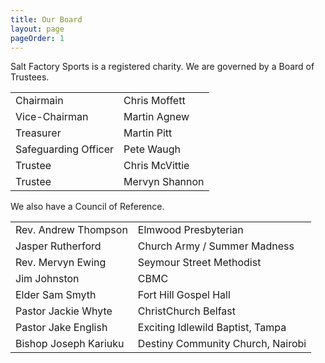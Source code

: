 ```yaml
---
title: Our Board
layout: page
pageOrder: 1
---
```


Salt Factory Sports is a registered charity.  We are governed by a Board of Trustees.


<table class="table table-striped">
<tr><td> Chairmain </td><td>Chris Moffett </td></tr>
<tr><td> Vice-Chairman </td><td>Martin Agnew </td></tr>
<tr><td> Treasurer </td><td>Martin Pitt </td></tr>
<tr><td> Safeguarding Officer </td><td>Pete Waugh </td></tr>
<tr><td> Trustee</td><td>Chris McVittie </td></tr>
<tr><td> Trustee</td><td>Mervyn Shannon </td></tr>
</table>


We also have a Council of Reference.

<table class="table table-striped">
<tr><td>Rev. Andrew Thompson </td><td> Elmwood Presbyterian </td></tr>
<tr><td>Jasper Rutherford </td><td> Church Army / Summer Madness </td></tr>
<tr><td>Rev. Mervyn Ewing </td><td> Seymour Street Methodist </td></tr>
<tr><td>Jim Johnston </td><td> CBMC </td></tr>
<tr><td>Elder Sam Smyth </td><td> Fort Hill Gospel Hall </td></tr>
<tr><td>Pastor Jackie Whyte </td><td> ChristChurch Belfast </td></tr>
<tr><td>Pastor Jake English </td><td> Exciting Idlewild Baptist, Tampa </td></tr>
<tr><td>Bishop Joseph Kariuku </td><td> Destiny Community Church, Nairobi </td></tr>
</table>